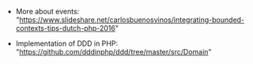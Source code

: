 - More about events: "https://www.slideshare.net/carlosbuenosvinos/integrating-bounded-contexts-tips-dutch-php-2016"

- Implementation of DDD in PHP: "https://github.com/dddinphp/ddd/tree/master/src/Domain"
